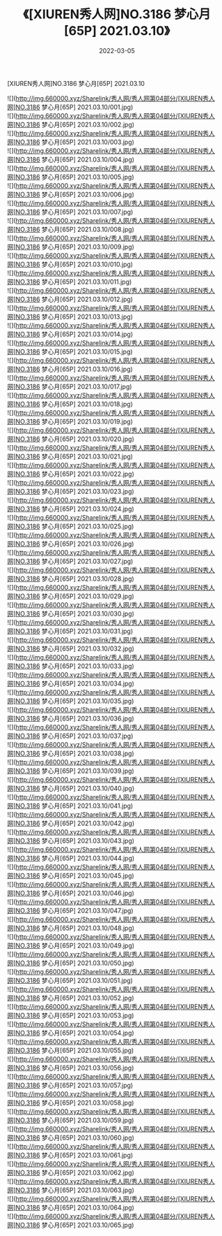 ﻿---
layout: post
title:  《[XIUREN秀人网]NO.3186 梦心月[65P] 2021.03.10》
date:   2022-03-05
img: http://img.660000.xyz/Sharelink/秀人网/秀人网第04部分/[XIUREN秀人网]NO.3186 梦心月[65P] 2021.03.10/000.jpg
categories: [美女, 清纯, 唯美]
---

[XIUREN秀人网]NO.3186 梦心月[65P] 2021.03.10

 ![](http://img.660000.xyz/Sharelink/秀人网/秀人网第04部分/[XIUREN秀人网]NO.3186 梦心月[65P] 2021.03.10/001.jpg) <br>![](http://img.660000.xyz/Sharelink/秀人网/秀人网第04部分/[XIUREN秀人网]NO.3186 梦心月[65P] 2021.03.10/002.jpg) <br>![](http://img.660000.xyz/Sharelink/秀人网/秀人网第04部分/[XIUREN秀人网]NO.3186 梦心月[65P] 2021.03.10/003.jpg) <br>![](http://img.660000.xyz/Sharelink/秀人网/秀人网第04部分/[XIUREN秀人网]NO.3186 梦心月[65P] 2021.03.10/004.jpg) <br>![](http://img.660000.xyz/Sharelink/秀人网/秀人网第04部分/[XIUREN秀人网]NO.3186 梦心月[65P] 2021.03.10/005.jpg) <br>![](http://img.660000.xyz/Sharelink/秀人网/秀人网第04部分/[XIUREN秀人网]NO.3186 梦心月[65P] 2021.03.10/006.jpg) <br>![](http://img.660000.xyz/Sharelink/秀人网/秀人网第04部分/[XIUREN秀人网]NO.3186 梦心月[65P] 2021.03.10/007.jpg) <br>![](http://img.660000.xyz/Sharelink/秀人网/秀人网第04部分/[XIUREN秀人网]NO.3186 梦心月[65P] 2021.03.10/008.jpg) <br>![](http://img.660000.xyz/Sharelink/秀人网/秀人网第04部分/[XIUREN秀人网]NO.3186 梦心月[65P] 2021.03.10/009.jpg) <br>![](http://img.660000.xyz/Sharelink/秀人网/秀人网第04部分/[XIUREN秀人网]NO.3186 梦心月[65P] 2021.03.10/010.jpg) <br>![](http://img.660000.xyz/Sharelink/秀人网/秀人网第04部分/[XIUREN秀人网]NO.3186 梦心月[65P] 2021.03.10/011.jpg) <br>![](http://img.660000.xyz/Sharelink/秀人网/秀人网第04部分/[XIUREN秀人网]NO.3186 梦心月[65P] 2021.03.10/012.jpg) <br>![](http://img.660000.xyz/Sharelink/秀人网/秀人网第04部分/[XIUREN秀人网]NO.3186 梦心月[65P] 2021.03.10/013.jpg) <br>![](http://img.660000.xyz/Sharelink/秀人网/秀人网第04部分/[XIUREN秀人网]NO.3186 梦心月[65P] 2021.03.10/014.jpg) <br>![](http://img.660000.xyz/Sharelink/秀人网/秀人网第04部分/[XIUREN秀人网]NO.3186 梦心月[65P] 2021.03.10/015.jpg) <br>![](http://img.660000.xyz/Sharelink/秀人网/秀人网第04部分/[XIUREN秀人网]NO.3186 梦心月[65P] 2021.03.10/016.jpg) <br>![](http://img.660000.xyz/Sharelink/秀人网/秀人网第04部分/[XIUREN秀人网]NO.3186 梦心月[65P] 2021.03.10/017.jpg) <br>![](http://img.660000.xyz/Sharelink/秀人网/秀人网第04部分/[XIUREN秀人网]NO.3186 梦心月[65P] 2021.03.10/018.jpg) <br>![](http://img.660000.xyz/Sharelink/秀人网/秀人网第04部分/[XIUREN秀人网]NO.3186 梦心月[65P] 2021.03.10/019.jpg) <br>![](http://img.660000.xyz/Sharelink/秀人网/秀人网第04部分/[XIUREN秀人网]NO.3186 梦心月[65P] 2021.03.10/020.jpg) <br>![](http://img.660000.xyz/Sharelink/秀人网/秀人网第04部分/[XIUREN秀人网]NO.3186 梦心月[65P] 2021.03.10/021.jpg) <br>![](http://img.660000.xyz/Sharelink/秀人网/秀人网第04部分/[XIUREN秀人网]NO.3186 梦心月[65P] 2021.03.10/022.jpg) <br>![](http://img.660000.xyz/Sharelink/秀人网/秀人网第04部分/[XIUREN秀人网]NO.3186 梦心月[65P] 2021.03.10/023.jpg) <br>![](http://img.660000.xyz/Sharelink/秀人网/秀人网第04部分/[XIUREN秀人网]NO.3186 梦心月[65P] 2021.03.10/024.jpg) <br>![](http://img.660000.xyz/Sharelink/秀人网/秀人网第04部分/[XIUREN秀人网]NO.3186 梦心月[65P] 2021.03.10/025.jpg) <br>![](http://img.660000.xyz/Sharelink/秀人网/秀人网第04部分/[XIUREN秀人网]NO.3186 梦心月[65P] 2021.03.10/026.jpg) <br>![](http://img.660000.xyz/Sharelink/秀人网/秀人网第04部分/[XIUREN秀人网]NO.3186 梦心月[65P] 2021.03.10/027.jpg) <br>![](http://img.660000.xyz/Sharelink/秀人网/秀人网第04部分/[XIUREN秀人网]NO.3186 梦心月[65P] 2021.03.10/028.jpg) <br>![](http://img.660000.xyz/Sharelink/秀人网/秀人网第04部分/[XIUREN秀人网]NO.3186 梦心月[65P] 2021.03.10/029.jpg) <br>![](http://img.660000.xyz/Sharelink/秀人网/秀人网第04部分/[XIUREN秀人网]NO.3186 梦心月[65P] 2021.03.10/030.jpg) <br>![](http://img.660000.xyz/Sharelink/秀人网/秀人网第04部分/[XIUREN秀人网]NO.3186 梦心月[65P] 2021.03.10/031.jpg) <br>![](http://img.660000.xyz/Sharelink/秀人网/秀人网第04部分/[XIUREN秀人网]NO.3186 梦心月[65P] 2021.03.10/032.jpg) <br>![](http://img.660000.xyz/Sharelink/秀人网/秀人网第04部分/[XIUREN秀人网]NO.3186 梦心月[65P] 2021.03.10/033.jpg) <br>![](http://img.660000.xyz/Sharelink/秀人网/秀人网第04部分/[XIUREN秀人网]NO.3186 梦心月[65P] 2021.03.10/034.jpg) <br>![](http://img.660000.xyz/Sharelink/秀人网/秀人网第04部分/[XIUREN秀人网]NO.3186 梦心月[65P] 2021.03.10/035.jpg) <br>![](http://img.660000.xyz/Sharelink/秀人网/秀人网第04部分/[XIUREN秀人网]NO.3186 梦心月[65P] 2021.03.10/036.jpg) <br>![](http://img.660000.xyz/Sharelink/秀人网/秀人网第04部分/[XIUREN秀人网]NO.3186 梦心月[65P] 2021.03.10/037.jpg) <br>![](http://img.660000.xyz/Sharelink/秀人网/秀人网第04部分/[XIUREN秀人网]NO.3186 梦心月[65P] 2021.03.10/038.jpg) <br>![](http://img.660000.xyz/Sharelink/秀人网/秀人网第04部分/[XIUREN秀人网]NO.3186 梦心月[65P] 2021.03.10/039.jpg) <br>![](http://img.660000.xyz/Sharelink/秀人网/秀人网第04部分/[XIUREN秀人网]NO.3186 梦心月[65P] 2021.03.10/040.jpg) <br>![](http://img.660000.xyz/Sharelink/秀人网/秀人网第04部分/[XIUREN秀人网]NO.3186 梦心月[65P] 2021.03.10/041.jpg) <br>![](http://img.660000.xyz/Sharelink/秀人网/秀人网第04部分/[XIUREN秀人网]NO.3186 梦心月[65P] 2021.03.10/042.jpg) <br>![](http://img.660000.xyz/Sharelink/秀人网/秀人网第04部分/[XIUREN秀人网]NO.3186 梦心月[65P] 2021.03.10/043.jpg) <br>![](http://img.660000.xyz/Sharelink/秀人网/秀人网第04部分/[XIUREN秀人网]NO.3186 梦心月[65P] 2021.03.10/044.jpg) <br>![](http://img.660000.xyz/Sharelink/秀人网/秀人网第04部分/[XIUREN秀人网]NO.3186 梦心月[65P] 2021.03.10/045.jpg) <br>![](http://img.660000.xyz/Sharelink/秀人网/秀人网第04部分/[XIUREN秀人网]NO.3186 梦心月[65P] 2021.03.10/046.jpg) <br>![](http://img.660000.xyz/Sharelink/秀人网/秀人网第04部分/[XIUREN秀人网]NO.3186 梦心月[65P] 2021.03.10/047.jpg) <br>![](http://img.660000.xyz/Sharelink/秀人网/秀人网第04部分/[XIUREN秀人网]NO.3186 梦心月[65P] 2021.03.10/048.jpg) <br>![](http://img.660000.xyz/Sharelink/秀人网/秀人网第04部分/[XIUREN秀人网]NO.3186 梦心月[65P] 2021.03.10/049.jpg) <br>![](http://img.660000.xyz/Sharelink/秀人网/秀人网第04部分/[XIUREN秀人网]NO.3186 梦心月[65P] 2021.03.10/050.jpg) <br>![](http://img.660000.xyz/Sharelink/秀人网/秀人网第04部分/[XIUREN秀人网]NO.3186 梦心月[65P] 2021.03.10/051.jpg) <br>![](http://img.660000.xyz/Sharelink/秀人网/秀人网第04部分/[XIUREN秀人网]NO.3186 梦心月[65P] 2021.03.10/052.jpg) <br>![](http://img.660000.xyz/Sharelink/秀人网/秀人网第04部分/[XIUREN秀人网]NO.3186 梦心月[65P] 2021.03.10/053.jpg) <br>![](http://img.660000.xyz/Sharelink/秀人网/秀人网第04部分/[XIUREN秀人网]NO.3186 梦心月[65P] 2021.03.10/054.jpg) <br>![](http://img.660000.xyz/Sharelink/秀人网/秀人网第04部分/[XIUREN秀人网]NO.3186 梦心月[65P] 2021.03.10/055.jpg) <br>![](http://img.660000.xyz/Sharelink/秀人网/秀人网第04部分/[XIUREN秀人网]NO.3186 梦心月[65P] 2021.03.10/056.jpg) <br>![](http://img.660000.xyz/Sharelink/秀人网/秀人网第04部分/[XIUREN秀人网]NO.3186 梦心月[65P] 2021.03.10/057.jpg) <br>![](http://img.660000.xyz/Sharelink/秀人网/秀人网第04部分/[XIUREN秀人网]NO.3186 梦心月[65P] 2021.03.10/058.jpg) <br>![](http://img.660000.xyz/Sharelink/秀人网/秀人网第04部分/[XIUREN秀人网]NO.3186 梦心月[65P] 2021.03.10/059.jpg) <br>![](http://img.660000.xyz/Sharelink/秀人网/秀人网第04部分/[XIUREN秀人网]NO.3186 梦心月[65P] 2021.03.10/060.jpg) <br>![](http://img.660000.xyz/Sharelink/秀人网/秀人网第04部分/[XIUREN秀人网]NO.3186 梦心月[65P] 2021.03.10/061.jpg) <br>![](http://img.660000.xyz/Sharelink/秀人网/秀人网第04部分/[XIUREN秀人网]NO.3186 梦心月[65P] 2021.03.10/062.jpg) <br>![](http://img.660000.xyz/Sharelink/秀人网/秀人网第04部分/[XIUREN秀人网]NO.3186 梦心月[65P] 2021.03.10/063.jpg) <br>![](http://img.660000.xyz/Sharelink/秀人网/秀人网第04部分/[XIUREN秀人网]NO.3186 梦心月[65P] 2021.03.10/064.jpg) <br>![](http://img.660000.xyz/Sharelink/秀人网/秀人网第04部分/[XIUREN秀人网]NO.3186 梦心月[65P] 2021.03.10/065.jpg) <br>